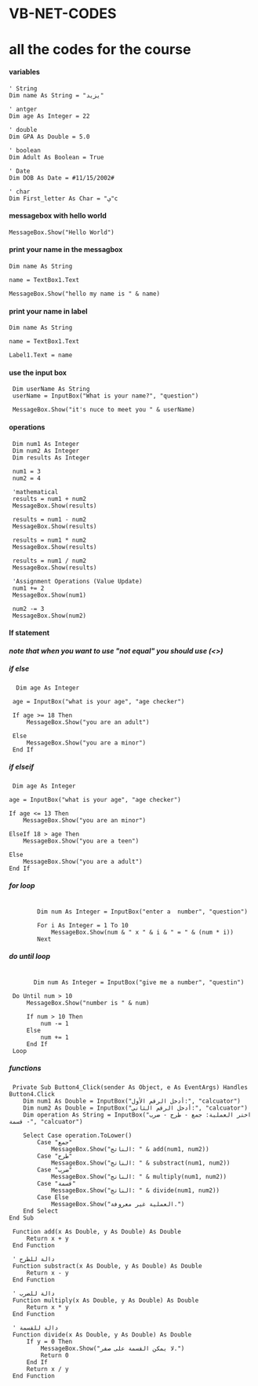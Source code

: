 # VB-NET-CODES

# all the codes for the course

#### variables

```vbnet
' String
Dim name As String = "يزيد"

' antger
Dim age As Integer = 22

' double
Dim GPA As Double = 5.0

' boolean
Dim Adult As Boolean = True

' Date
Dim DOB As Date = #11/15/2002#

' char
Dim First_letter As Char = "ي"c

```

#### messagebox with hello world


```vbnet
MessageBox.Show("Hello World")
```
#### print your name in the messagbox


```vbnet
Dim name As String

name = TextBox1.Text

MessageBox.Show("hello my name is " & name)
```
#### print your name in label


```vbnet
Dim name As String

name = TextBox1.Text

Label1.Text = name
```
#### use the input box


```vbnet
 Dim userName As String
 userName = InputBox("What is your name?", "question")

 MessageBox.Show("it's nuce to meet you " & userName)
```

#### operations


```vbnet
 Dim num1 As Integer
 Dim num2 As Integer
 Dim results As Integer

 num1 = 3
 num2 = 4

 'mathematical
 results = num1 + num2
 MessageBox.Show(results)

 results = num1 - num2
 MessageBox.Show(results)

 results = num1 * num2
 MessageBox.Show(results)

 results = num1 / num2
 MessageBox.Show(results)

 'Assignment Operations (Value Update)
 num1 += 2
 MessageBox.Show(num1)

 num2 -= 3
 MessageBox.Show(num2)
```
#### If statement



#### *note that when you want to use "not equal" you should use (<>)*



##### if else
```vbnet
  Dim age As Integer

 age = InputBox("what is your age", "age checker")

 If age >= 18 Then
     MessageBox.Show("you are an adult")

 Else
     MessageBox.Show("you are a minor")
 End If

```

##### if elseif
```vbnet
 Dim age As Integer

age = InputBox("what is your age", "age checker")

If age <= 13 Then
    MessageBox.Show("you are an minor")

ElseIf 18 > age Then
    MessageBox.Show("you are a teen")

Else
    MessageBox.Show("you are a adult")
End If

```
##### for loop
```vbnet
 
        Dim num As Integer = InputBox("enter a  number", "question")

        For i As Integer = 1 To 10
            MessageBox.Show(num & " x " & i & " = " & (num * i))
        Next

```
##### do until loop
```vbnet
 
       Dim num As Integer = InputBox("give me a number", "questin")

 Do Until num > 10
     MessageBox.Show("number is " & num)

     If num > 10 Then
         num -= 1
     Else
         num += 1
     End If
 Loop

```
##### functions
```vbnet
 Private Sub Button4_Click(sender As Object, e As EventArgs) Handles Button4.Click
    Dim num1 As Double = InputBox("أدخل الرقم الأول:", "calcuator")
    Dim num2 As Double = InputBox("أدخل الرقم الثاني:", "calcuator")
    Dim operation As String = InputBox("اختر العملية: جمع - طرح - ضرب - قسمة", "calcuator")

    Select Case operation.ToLower()
        Case "جمع"
            MessageBox.Show("الناتج: " & add(num1, num2))
        Case "طرح"
            MessageBox.Show("الناتج: " & substract(num1, num2))
        Case "ضرب"
            MessageBox.Show("الناتج: " & multiply(num1, num2))
        Case "قسمة"
            MessageBox.Show("الناتج: " & divide(num1, num2))
        Case Else
            MessageBox.Show("العملية غير معروفة.")
    End Select
End Sub

 Function add(x As Double, y As Double) As Double
     Return x + y
 End Function

 ' دالة للطرح
 Function substract(x As Double, y As Double) As Double
     Return x - y
 End Function

 ' دالة للضرب
 Function multiply(x As Double, y As Double) As Double
     Return x * y
 End Function

 ' دالة للقسمة
 Function divide(x As Double, y As Double) As Double
     If y = 0 Then
         MessageBox.Show("لا يمكن القسمة على صفر.")
         Return 0
     End If
     Return x / y
 End Function

```



